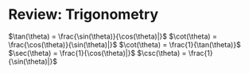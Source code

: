 # Review: Trigonometry

$\tan(\theta) = \frac{\sin(\theta)}{\cos(\theta)|}$
$\cot(\theta) = \frac{\cos(\theta)}{\sin(\theta)|}$
$\cot(\theta) = \frac{1}{\tan(\theta)}$
$\sec(\theta) = \frac{1}{\cos(\theta)|}$
$\csc(\theta) = \frac{1}{\sin(\theta)|}$
